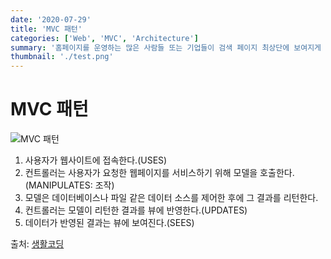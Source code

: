 ```yaml
---
date: '2020-07-29'
title: 'MVC 패턴'
categories: ['Web', 'MVC', 'Architecture']
summary: '홈페이지를 운영하는 많은 사람들 또는 기업들이 검색 페이지 최상단에 보여지게 하기 위해 어떤 최적화 작업을 하는지 알아보자.'
thumbnail: './test.png'
---
```


# MVC 패턴

![MVC 패턴](https://s3.ap-northeast-2.amazonaws.com/opentutorials-user-file/module/327/1262.png)

1. 사용자가 웹사이트에 접속한다.(USES)
2. 컨트롤러는 사용자가 요청한 웹페이지를 서비스하기 위해 모델을 호출한다.(MANIPULATES: 조작)
3. 모델은 데이터베이스나 파일 같은 데이터 소스를 제어한 후에 그 결과를 리턴한다.
4. 컨트롤러는 모델이 리턴한 결과를 뷰에 반영한다.(UPDATES)
5. 데이터가 반영된 결과는 뷰에 보여진다.(SEES)

출처: [생활코딩](https://opentutorials.org/course/697/3828)
